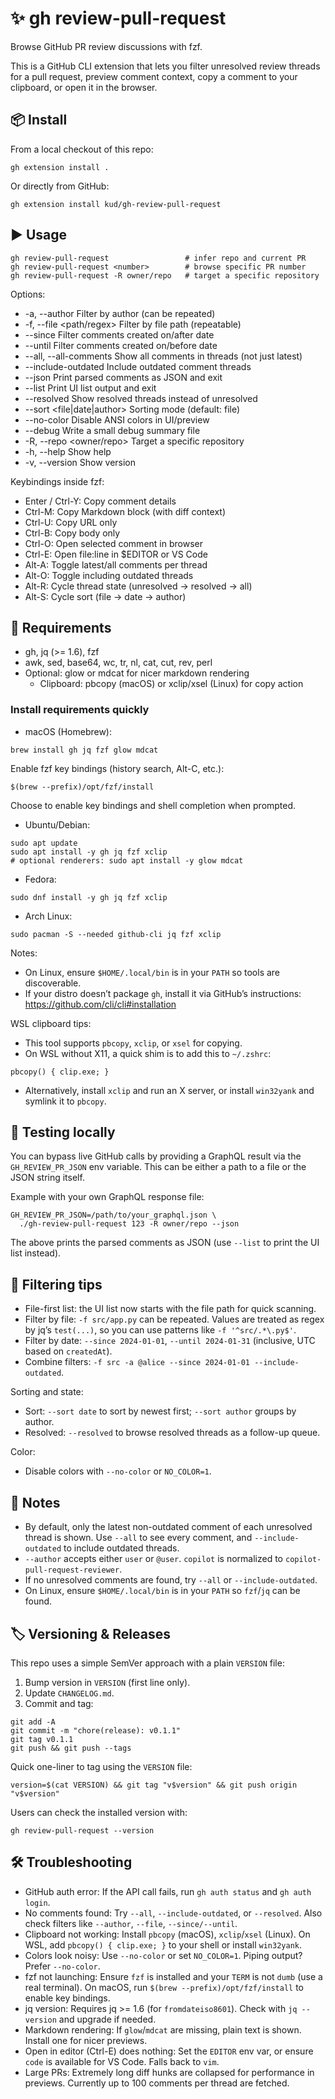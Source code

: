 # ✨ gh review-pull-request

Browse GitHub PR review discussions with fzf.

This is a GitHub CLI extension that lets you filter unresolved review threads for a pull request, preview comment context, copy a comment to your clipboard, or open it in the browser.

## 📦 Install

From a local checkout of this repo:

```
gh extension install .
```

Or directly from GitHub:

```
gh extension install kud/gh-review-pull-request
```

## ▶️ Usage

```
gh review-pull-request                 # infer repo and current PR
gh review-pull-request <number>        # browse specific PR number
gh review-pull-request -R owner/repo   # target a specific repository
```

Options:

- -a, --author Filter by author (can be repeated)
- -f, --file <path/regex> Filter by file path (repeatable)
- --since <YYYY-MM-DD> Filter comments created on/after date
- --until <YYYY-MM-DD> Filter comments created on/before date
- --all, --all-comments Show all comments in threads (not just latest)
- --include-outdated Include outdated comment threads
- --json Print parsed comments as JSON and exit
- --list Print UI list output and exit
- --resolved Show resolved threads instead of unresolved
- --sort <file|date|author> Sorting mode (default: file)
- --no-color Disable ANSI colors in UI/preview
- --debug Write a small debug summary file
- -R, --repo <owner/repo> Target a specific repository
- -h, --help Show help
- -v, --version Show version

Keybindings inside fzf:

- Enter / Ctrl-Y: Copy comment details
- Ctrl-M: Copy Markdown block (with diff context)
- Ctrl-U: Copy URL only
- Ctrl-B: Copy body only
- Ctrl-O: Open selected comment in browser
- Ctrl-E: Open file:line in $EDITOR or VS Code
- Alt-A: Toggle latest/all comments per thread
- Alt-O: Toggle including outdated threads
- Alt-R: Cycle thread state (unresolved → resolved → all)
- Alt-S: Cycle sort (file → date → author)

## 🧰 Requirements

- gh, jq (>= 1.6), fzf
- awk, sed, base64, wc, tr, nl, cat, cut, rev, perl
- Optional: glow or mdcat for nicer markdown rendering
  - Clipboard: pbcopy (macOS) or xclip/xsel (Linux) for copy action

### Install requirements quickly

- macOS (Homebrew):

```
brew install gh jq fzf glow mdcat
```

Enable fzf key bindings (history search, Alt-C, etc.):

```
$(brew --prefix)/opt/fzf/install
```
Choose to enable key bindings and shell completion when prompted.

- Ubuntu/Debian:

```
sudo apt update
sudo apt install -y gh jq fzf xclip
# optional renderers: sudo apt install -y glow mdcat
```

- Fedora:

```
sudo dnf install -y gh jq fzf xclip
```

- Arch Linux:

```
sudo pacman -S --needed github-cli jq fzf xclip
```

Notes:

- On Linux, ensure `$HOME/.local/bin` is in your `PATH` so tools are discoverable.
- If your distro doesn’t package `gh`, install it via GitHub’s instructions: https://github.com/cli/cli#installation

WSL clipboard tips:

- This tool supports `pbcopy`, `xclip`, or `xsel` for copying.
- On WSL without X11, a quick shim is to add this to `~/.zshrc`:

```
pbcopy() { clip.exe; }
```

- Alternatively, install `xclip` and run an X server, or install `win32yank` and symlink it to `pbcopy`.

## 🧪 Testing locally

You can bypass live GitHub calls by providing a GraphQL result via the `GH_REVIEW_PR_JSON` env variable. This can be either a path to a file or the JSON string itself.

Example with your own GraphQL response file:

```
GH_REVIEW_PR_JSON=/path/to/your_graphql.json \
  ./gh-review-pull-request 123 -R owner/repo --json
```

The above prints the parsed comments as JSON (use `--list` to print the UI list instead).

## 🔎 Filtering tips

- File-first list: the UI list now starts with the file path for quick scanning.
- Filter by file: `-f src/app.py` can be repeated. Values are treated as regex by jq’s `test(...)`, so you can use patterns like `-f '^src/.*\.py$'`.
- Filter by date: `--since 2024-01-01`, `--until 2024-01-31` (inclusive, UTC based on `createdAt`).
- Combine filters: `-f src -a @alice --since 2024-01-01 --include-outdated`.

Sorting and state:

- Sort: `--sort date` to sort by newest first; `--sort author` groups by author.
- Resolved: `--resolved` to browse resolved threads as a follow-up queue.

Color:

- Disable colors with `--no-color` or `NO_COLOR=1`.

## 📝 Notes

- By default, only the latest non-outdated comment of each unresolved thread is shown. Use `--all` to see every comment, and `--include-outdated` to include outdated threads.
- `--author` accepts either `user` or `@user`. `copilot` is normalized to `copilot-pull-request-reviewer`.
- If no unresolved comments are found, try `--all` or `--include-outdated`.
- On Linux, ensure `$HOME/.local/bin` is in your `PATH` so `fzf`/`jq` can be found.

## 🏷️ Versioning & Releases

This repo uses a simple SemVer approach with a plain `VERSION` file:

1. Bump version in `VERSION` (first line only).
2. Update `CHANGELOG.md`.
3. Commit and tag:

```
git add -A
git commit -m "chore(release): v0.1.1"
git tag v0.1.1
git push && git push --tags
```

Quick one-liner to tag using the `VERSION` file:

```
version=$(cat VERSION) && git tag "v$version" && git push origin "v$version"
```

Users can check the installed version with:

```
gh review-pull-request --version
```


## 🛠️ Troubleshooting

- GitHub auth error: If the API call fails, run `gh auth status` and `gh auth login`.
- No comments found: Try `--all`, `--include-outdated`, or `--resolved`. Also check filters like `--author`, `--file`, `--since/--until`.
- Clipboard not working: Install `pbcopy` (macOS), `xclip`/`xsel` (Linux). On WSL, add `pbcopy() { clip.exe; }` to your shell or install `win32yank`.
- Colors look noisy: Use `--no-color` or set `NO_COLOR=1`. Piping output? Prefer `--no-color`.
- fzf not launching: Ensure `fzf` is installed and your `TERM` is not `dumb` (use a real terminal). On macOS, run `$(brew --prefix)/opt/fzf/install` to enable key bindings.
- jq version: Requires jq >= 1.6 (for `fromdateiso8601`). Check with `jq --version` and upgrade if needed.
- Markdown rendering: If `glow`/`mdcat` are missing, plain text is shown. Install one for nicer previews.
- Open in editor (Ctrl-E) does nothing: Set the `EDITOR` env var, or ensure `code` is available for VS Code. Falls back to `vim`.
- Large PRs: Extremely long diff hunks are collapsed for performance in previews. Currently up to 100 comments per thread are fetched.
